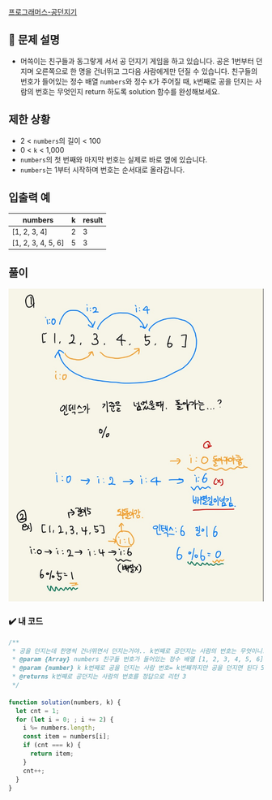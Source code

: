 [프로그래머스-공던지기](https://school.programmers.co.kr/learn/courses/30/lessons/120843)

## :book: 문제 설명

- 머쓱이는 친구들과 동그랗게 서서 공 던지기 게임을 하고 있습니다. 공은 1번부터 던지며 오른쪽으로 한 명을 건너뛰고 그다음 사람에게만 던질 수 있습니다. 친구들의 번호가 들어있는 정수 배열 `numbers`와 정수 `K`가 주어질 때, `k`번째로 공을 던지는 사람의 번호는 무엇인지 return 하도록 solution 함수를 완성해보세요.

  

## 제한 상황

- 2 < `numbers`의 길이 < 100
- 0 < `k` < 1,000
- `numbers`의 첫 번째와 마지막 번호는 실제로 바로 옆에 있습니다.
- `numbers`는 1부터 시작하며 번호는 순서대로 올라갑니다.



## 입출력 예 

| numbers            | k    | result |
| ------------------ | ---- | ------ |
| [1, 2, 3, 4]       | 2    | 3      |
| [1, 2, 3, 4, 5, 6] | 5    | 3      |



## 풀이

![image-20221215202850312](./README.assets/image-20221215202850312.png)







### :heavy_check_mark: 내 코드

```js
/**
 * 공을 던지는데 한명씩 건너뛰면서 던지는거야.. k번째로 공던지는 사람의 번호는 무엇이니..?
 * @param {Array} numbers 친구들 번호가 들어있는 정수 배열 [1, 2, 3, 4, 5, 6]
 * @param {number} k k번째로 공을 던지는 사람 번호= k번째까지만 공을 던지면 된다 5
 * @returns k번째로 공던지는 사람의 번호를 정답으로 리턴 3
 */

function solution(numbers, k) {
  let cnt = 1;
  for (let i = 0; ; i += 2) {
    i %= numbers.length;
    const item = numbers[i];
    if (cnt === k) {
      return item;
    }
    cnt++;
  }
}


```

